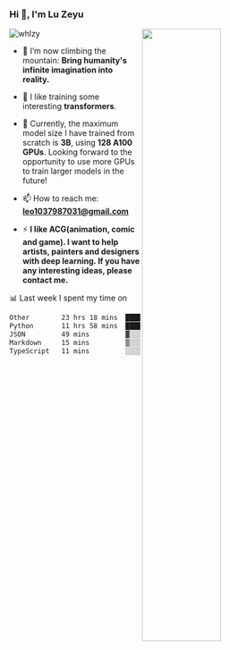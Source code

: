 ### Hi 👋, I'm Lu Zeyu

<img src="https://komarev.com/ghpvc/?username=whlzy&label=Profile%20views&color=0e75b6&style=flat" alt="whlzy" />
<img align="right" width="53%" src="https://github-readme-stats.vercel.app/api?username=whlzy&show_icons=true">

- 🔭 I’m now climbing the mountain: **Bring humanity's infinite imagination into reality.**

- 🌄 I like training some interesting **transformers**.

- 🌠 Currently, the maximum model size I have trained from scratch is **3B**, using **128 A100 GPUs**. Looking forward to the opportunity to use more GPUs to train larger models in the future!

- 📫 How to reach me: **leo1037987031@gmail.com**

- ⚡ **I like ACG(animation, comic and game). I want to help artists, painters and designers with deep learning. If you have any interesting ideas, please contact me.**

📊 Last week I spent my time on

<!--START_SECTION:waka-->

```txt
Other        23 hrs 18 mins  ███████████████▓░░░░░░░░░   63.08 %
Python       11 hrs 58 mins  ████████░░░░░░░░░░░░░░░░░   32.39 %
JSON         49 mins         ▓░░░░░░░░░░░░░░░░░░░░░░░░   02.24 %
Markdown     15 mins         ▒░░░░░░░░░░░░░░░░░░░░░░░░   00.72 %
TypeScript   11 mins         ░░░░░░░░░░░░░░░░░░░░░░░░░   00.54 %
```

<!--END_SECTION:waka-->


